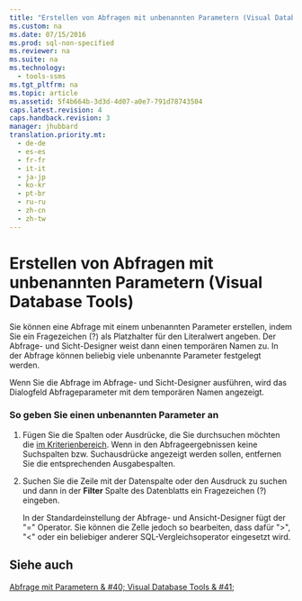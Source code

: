 ```yaml
---
title: "Erstellen von Abfragen mit unbenannten Parametern (Visual Database Tools)"
ms.custom: na
ms.date: 07/15/2016
ms.prod: sql-non-specified
ms.reviewer: na
ms.suite: na
ms.technology: 
  - tools-ssms
ms.tgt_pltfrm: na
ms.topic: article
ms.assetid: 5f4b664b-3d3d-4d07-a0e7-791d78743504
caps.latest.revision: 4
caps.handback.revision: 3
manager: jhubbard
translation.priority.mt: 
  - de-de
  - es-es
  - fr-fr
  - it-it
  - ja-jp
  - ko-kr
  - pt-br
  - ru-ru
  - zh-cn
  - zh-tw
---
```

# Erstellen von Abfragen mit unbenannten Parametern (Visual Database Tools)
Sie können eine Abfrage mit einem unbenannten Parameter erstellen, indem Sie ein Fragezeichen (?) als Platzhalter für den Literalwert angeben. Der Abfrage- und Sicht-Designer weist dann einen temporären Namen zu. In der Abfrage können beliebig viele unbenannte Parameter festgelegt werden.  
  
Wenn Sie die Abfrage im Abfrage- und Sicht-Designer ausführen, wird das Dialogfeld Abfrageparameter mit dem temporären Namen angezeigt.  
  
### So geben Sie einen unbenannten Parameter an  
  
1.  Fügen Sie die Spalten oder Ausdrücke, die Sie durchsuchen möchten die [im Kriterienbereich](../content/Criteria-Pane--Visual-Database-Tools-.md). Wenn in den Abfrageergebnissen keine Suchspalten bzw. Suchausdrücke angezeigt werden sollen, entfernen Sie die entsprechenden Ausgabespalten.  
  
2.  Suchen Sie die Zeile mit der Datenspalte oder den Ausdruck zu suchen und dann in der **Filter** Spalte des Datenblatts ein Fragezeichen (?) eingeben.  
  
    In der Standardeinstellung der Abfrage- und Ansicht-Designer fügt der "\=" Operator. Sie können die Zelle jedoch so bearbeiten, dass dafür ">", "<" oder ein beliebiger anderer SQL-Vergleichsoperator eingesetzt wird.  
  
## Siehe auch  
[Abfrage mit Parametern & #40; Visual Database Tools & #41;](../content/Query-with-Parameters--Visual-Database-Tools-.md)  
  
